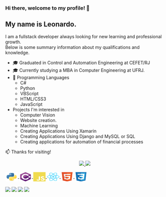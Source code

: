 ### Hi there, welcome to my profile! 👋

My name is Leonardo. 
-----------------------------------
I am a fullstack developer always looking for new learning and professional growth. <br>
Below is some summary information about my qualifications and knowledge.

<div>
  <ul>
    <li> 🎓 Graduated in Control and Automation Engineering at CEFET/RJ </li>
    <li> 🎓  Currently studying a MBA in Computer Engineering at UFRJ. </li>
     <li> 🎯 Programming Languages 
       <ul>        
         <li>  C# </li>
         <li>  Python </li>
         <li>  VBScript </li>
         <li>  HTML/CSS3 </li>
        <li>  JavaScript </li>    
      </ul>
    </li>
    <li> Projects I'm interested in 
      <ul>        
         <li>  Computer Vision </li>
         <li>  Website creation. </li>  
         <li>  Machine Learning </li>
         <li>  Creating Applications Using Xamarin </li>        
         <li>  Creating Applications Using Django and MySQL or SQL</li>                 
        <li>  Creating applications for automation of financial processes </li>
      </ul>
    </li>
</div>
  
📫 Thanks for visiting!


<div align="center">
  <a href="https://github.com/Antunes1993">
  <img height="180em" src="https://github-readme-stats.vercel.app/api?username=antunes1993&show_icons=true&theme=dark&include_all_commits=true&count_private=true"/>
  <img height="180em" src="https://github-readme-stats.vercel.app/api/top-langs/?username=Antunes1993&layout=compact&langs_count=7&theme=dark"/>
</div>

<div style="display: inline_block"><br>
  <img align="center" alt="Leo-Python" height="30" width="40" src="https://raw.githubusercontent.com/devicons/devicon/master/icons/python/python-original.svg">
  <img align="center" alt="Leo-Csharp" height="30" width="40" src="https://raw.githubusercontent.com/devicons/devicon/master/icons/csharp/csharp-original.svg">
  <img align="center" alt="Leo-Js" height="30" width="40" src="https://raw.githubusercontent.com/devicons/devicon/master/icons/javascript/javascript-plain.svg">
  <img align="center" alt="Leo-React" height="30" width="40" src="https://raw.githubusercontent.com/devicons/devicon/master/icons/react/react-original.svg">
  <img align="center" alt="Leo-HTML" height="30" width="40" src="https://raw.githubusercontent.com/devicons/devicon/master/icons/html5/html5-original.svg">
  <img align="center" alt="Leo-CSS" height="30" width="40" src="https://raw.githubusercontent.com/devicons/devicon/master/icons/css3/css3-original.svg">  
</div>
<br>
    
 
<div> 
  <a href="https://instagram.com/leonardo.antunes.54" target="_blank"><img src="https://img.shields.io/badge/-Instagram-%23E4405F?style=for-the-badge&logo=instagram&logoColor=white" target="_blank"></a>
  <a href = "mailto:antunesleonardo12@gmail.com"><img src="https://img.shields.io/badge/-Gmail-%23333?style=for-the-badge&logo=gmail&logoColor=white" target="_blank"></a>
  <a href="https://www.linkedin.com/in/leonardo-antunes-dos-santos-b37372a7" target="_blank"><img src="https://img.shields.io/badge/-LinkedIn-%230077B5?style=for-the-badge&logo=linkedin&logoColor=white" target="_blank"></a>  
   <a href="https://api.whatsapp.com/send?phone=997007066" target="_blank"><img src="https://img.shields.io/badge/WhatsApp-25D366?style=for-the-badge&logo=whatsapp&logoColor=white" target="_blank"></a>  
 
</div>
  
